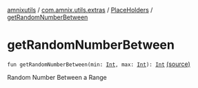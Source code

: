 [amnixutils](../../index.md) / [com.amnix.utils.extras](../index.md) / [PlaceHolders](index.md) / [getRandomNumberBetween](./get-random-number-between.md)

# getRandomNumberBetween

`fun getRandomNumberBetween(min: `[`Int`](https://kotlinlang.org/api/latest/jvm/stdlib/kotlin/-int/index.html)`, max: `[`Int`](https://kotlinlang.org/api/latest/jvm/stdlib/kotlin/-int/index.html)`): `[`Int`](https://kotlinlang.org/api/latest/jvm/stdlib/kotlin/-int/index.html) [(source)](https://github.com/AmniX/amnixUtils/tree/master/amnixutils/src/main/java/com/amnix/utils/extras/PlaceHolders.kt#L18)

Random Number Between a Range

